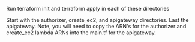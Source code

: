 Run terraform init and terraform apply in each of these directories

Start with the authorizer, create_ec2, and apigateway directories. Last the apigateway. Note, you will need to copy the ARN's for the authorizer and create_ec2 lambda ARNs into the main.tf for the apigateway.
